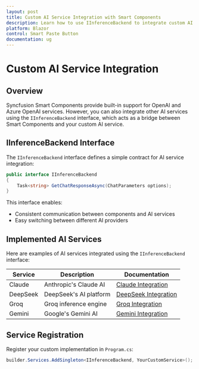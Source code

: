 ```yaml
---
layout: post
title: Custom AI Service Integration with Smart Components
description: Learn how to use IInferenceBackend to integrate custom AI services with Syncfusion Smart Components
platform: Blazor
control: Smart Paste Button
documentation: ug
---
```


# Custom AI Service Integration

## Overview

Syncfusion Smart Components provide built-in support for OpenAI and Azure OpenAI services. However, you can also integrate other AI services using the `IInferenceBackend` interface, which acts as a bridge between Smart Components and your custom AI service.


## IInferenceBackend Interface

The `IInferenceBackend` interface defines a simple contract for AI service integration:

```csharp
public interface IInferenceBackend
{
    Task<string> GetChatResponseAsync(ChatParameters options);
}
```

This interface enables:
- Consistent communication between components and AI services
- Easy switching between different AI providers


## Implemented AI Services

Here are examples of AI services integrated using the `IInferenceBackend` interface:

| Service | Description | Documentation |
|---------|-------------|---------------|
| Claude | Anthropic's Claude AI | [Claude Integration](claude-service.md) |
| DeepSeek | DeepSeek's AI platform | [DeepSeek Integration](deepseek-service.md) |
| Groq | Groq inference engine | [Groq Integration](groq-service.md) |
| Gemini | Google's Gemini AI | [Gemini Integration](gemini-service.md) |


## Service Registration

Register your custom implementation in `Program.cs`:

```csharp
builder.Services.AddSingleton<IInferenceBackend, YourCustomService>();
```

